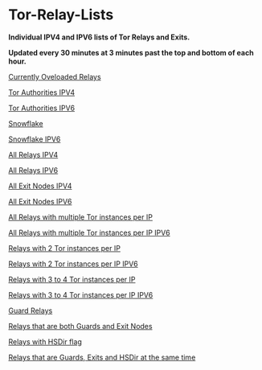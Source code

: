# Tor-Relay-Lists

**Individual IPV4 and IPV6 lists of Tor Relays and Exits.**

**Updated every 30 minutes at 3 minutes past the top and bottom of each hour.**

[Currently Oveloaded Relays](https://raw.githubusercontent.com/Enkidu-6/tor-relay-lists/main/overloaded.txt)

[Tor Authorities IPV4](https://raw.githubusercontent.com/Enkidu-6/tor-relay-lists/main/authorities-v4.txt)

[Tor Authorities IPV6](https://raw.githubusercontent.com/Enkidu-6/tor-relay-lists/main/authorities-v6.txt)

[Snowflake](https://raw.githubusercontent.com/Enkidu-6/tor-relay-lists/main/snowflake.txt)

[Snowflake IPV6](https://raw.githubusercontent.com/Enkidu-6/tor-relay-lists/main/snowflake-v6.txt)

[All Relays IPV4](https://raw.githubusercontent.com/Enkidu-6/tor-relay-lists/main/relays-v4.txt)

[All Relays IPV6](https://raw.githubusercontent.com/Enkidu-6/tor-relay-lists/main/relays-v6.txt)

[All Exit Nodes IPV4](https://raw.githubusercontent.com/Enkidu-6/tor-relay-lists/main/exits-v4.txt)

[All Exit Nodes IPV6](https://raw.githubusercontent.com/Enkidu-6/tor-relay-lists/main/exits-v6.txt)

[All Relays with multiple Tor instances per IP](https://raw.githubusercontent.com/Enkidu-6/tor-relay-lists/main/dual-or.txt)

[All Relays with multiple Tor instances per IP IPV6](https://raw.githubusercontent.com/Enkidu-6/tor-relay-lists/main/dual-or-v6.txt)

[Relays with 2 Tor instances per IP](https://raw.githubusercontent.com/Enkidu-6/tor-relay-lists/main/2-or.txt)

[Relays with 2 Tor instances per IP IPV6](https://raw.githubusercontent.com/Enkidu-6/tor-relay-lists/main/2-or-v6.txt)

[Relays with 3 to 4 Tor instances per IP](https://raw.githubusercontent.com/Enkidu-6/tor-relay-lists/main/above2-or.txt)

[Relays with 3 to 4 Tor instances per IP IPV6](https://raw.githubusercontent.com/Enkidu-6/tor-relay-lists/main/above2-or-v6.txt)

[Guard Relays](https://raw.githubusercontent.com/Enkidu-6/tor-relay-lists/main/guards.txt)

[Relays that are both Guards and Exit Nodes](https://raw.githubusercontent.com/Enkidu-6/tor-relay-lists/main/guard-exit.txt)

[Relays with HSDir flag](https://raw.githubusercontent.com/Enkidu-6/tor-relay-lists/main/hsdir.txt)

[Relays that are Guards, Exits and HSDir at the same time](https://raw.githubusercontent.com/Enkidu-6/tor-relay-lists/main/guard-hsdir-exit.txt)
